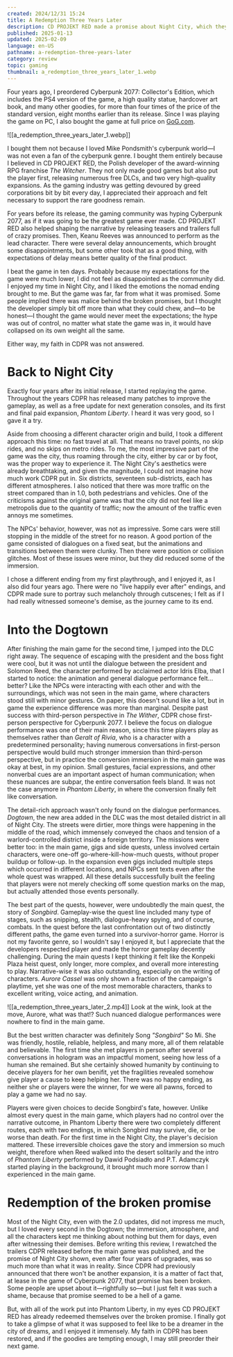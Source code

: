 ```yaml
---
created: 2024/12/31 15:24
title: A Redemption Three Years Later
description: CD PROJEKT RED made a promise about Night City, which they broke. Three years later they had another attempt, and to me, it was their redemption.
published: 2025-01-13
updated: 2025-02-09
language: en-US
pathname: a-redemption-three-years-later
category: review
topic: gaming
thumbnail: a_redemption_three_years_later_1.webp
---
```


Four years ago, I preordered Cyberpunk 2077: Collector's Edition, which includes the PS4 version of the game, a high quality statue, hardcover art book, and many other goodies, for more than four times of the price of the standard version, eight months earlier than its release. Since I was playing the game on PC, I also bought the game at full price on [GoG.com](https://gog.com).

![[a_redemption_three_years_later_1.webp]]

I bought them not because I loved Mike Pondsmith's cyberpunk world—I was not even a fan of the cyberpunk genre. I bought them entirely because I believed in CD PROJEKT RED, the Polish developer of the award-winning RPG franchise _The Witcher_. They not only made good games but also put the player first, releasing numerous free DLCs, and two very high-quality expansions. As the gaming industry was getting devoured by greed corporations bit by bit every day, I appreciated their approach and felt necessary to support the rare goodness remain.

For years before its release, the gaming community was hyping Cyberpunk 2077, as if it was going to be the greatest game ever made. CD PROJEKT RED also helped shaping the narrative by releasing teasers and trailers full of crazy promises. Then, Keanu Reeves was announced to perform as the lead character. There were several delay announcements, which brought some disappointments, but some other took that as a good thing, with expectations of delay means better quality of the final product.

I beat the game in ten days. Probably because my expectations for the game were much lower, I did not feel as disappointed as the community did. I enjoyed my time in Night City, and I liked the emotions the nomad ending brought to me. But the game was far, far from what it was promised. Some people implied there was malice behind the broken promises, but I thought the developer simply bit off more than what they could chew, and—to be honest—I thought the game would never meet the expectations; the hype was out of control, no matter what state the game was in, it would have collapsed on its own weight all the same.

Either way, my faith in CDPR was not answered.

# Back to Night City

Exactly four years after its initial release, I started replaying the game. Throughout the years CDPR has released many patches to improve the gameplay, as well as a free update for next generation consoles, and its first and final paid expansion, _Phantom Liberty_. I heard it was very good, so I gave it a try.

Aside from choosing a different character origin and build, I took a different approach this time: no fast travel at all. That means no travel points, no skip rides, and no skips on metro rides. To me, the most impressive part of the game was the city, thus roaming through the city, either by car or by foot, was the proper way to experience it. The Night City's aesthetics were already breathtaking, and given the magnitude, I could not imagine how much work CDPR put in. Six districts, seventeen sub-districts, each has different atmospheres. I also noticed that there was more traffic on the street compared than in 1.0, both pedestrians and vehicles. One of the criticisms against the original game was that the city did not feel like a metropolis due to the quantity of traffic; now the amount of the traffic even annoys me sometimes.

The NPCs' behavior, however, was not as impressive. Some cars were still stopping in the middle of the street for no reason. A good portion of the game consisted of dialogues on a fixed seat, but the animations and transitions between them were clunky. Then there were position or collision glitches. Most of these issues were minor, but they did reduced some of the immersion.

I chose a different ending from my first playthrough, and I enjoyed it, as I also did four years ago. There were no "live happily ever after" endings, and CDPR made sure to portray such melancholy through cutscenes; I felt as if I had really witnessed someone's demise, as the journey came to its end.

# Into the Dogtown

After finishing the main game for the second time, I jumped into the DLC right away. The sequence of escaping with the president and the boss fight were cool, but it was not until the dialogue between the president and Solomon Reed, the character performed by acclaimed actor Idris Elba, that I started to notice: the animation and general dialogue performance felt... better? Like the NPCs were interacting with each other and with the surroundings, which was not seen in the main game, where characters stood still with minor gestures. On paper, this doesn't sound like a lot, but in game the experience difference was more than marginal. Despite past success with third-person perspective in _The Wither_, CDPR chose first-person perspective for Cyberpunk 2077. I believe the focus on dialogue performance was one of their main reason, since this time players play as themselves rather than _Geralt of Rivia_, who is a character with a predetermined personality; having numerous conversations in first-person perspective would build much stronger immersion than third-person perspective, but in practice the conversion immersion in the main game was okay at best, in my opinion. Small gestures, facial expressions, and other nonverbal cues are an important aspect of human communication; when these nuances are subpar, the entire conversation feels bland. It was not the case anymore in _Phantom Liberty_, in where the conversion finally felt like conversation.

The detail-rich approach wasn't only found on the dialogue performances. _Dogtown_, the new area added in the DLC was the most detailed district in all of Night City. The streets were dirtier, more things were happening in the middle of the road, which immensely conveyed the chaos and tension of a warlord-controlled district inside a foreign territory. The missions were better too: in the main game, gigs and side quests, unless involved certain characters, were one-off go-where-kill-how-much quests, without proper buildup or follow-up. In the expansion even gigs included multiple steps which occurred in different locations, and NPCs sent texts even after the whole quest was wrapped. All these details successfully built the feeling that players were not merely checking off some question marks on the map, but actually attended those events personally.

The best part of the quests, however, were undoubtedly the main quest, the story of _Songbird_. Gameplay-wise the quest line included many type of stages, such as snipping, stealth, dialogue-heavy spying, and of course, combats. In the quest before the last confrontation out of two distinctly different paths, the game even turned into a survivor-horror game. Horror is not my favorite genre, so I wouldn't say I enjoyed it, but I appreciate that the developers respected player and made the horror gameplay decently challenging. During the main quests I kept thinking it felt like the Konpeki Plaza heist quest, only longer, more complex, and overall more interesting to play. Narrative-wise it was also outstanding, especially on the writing of characters. _Aurore Cassel_ was only shown a fraction of the campaign's playtime, yet she was one of the most memorable characters, thanks to excellent writing, voice acting, and animation.

![[a_redemption_three_years_later_2.mp4]]
Look at the wink, look at the move, Aurore, what was that!? Such nuanced dialogue performances were nowhere to find in the main game.

But the best written character was definitely Song _"Songbird"_ So Mi. She was friendly, hostile, reliable, helpless, and many more, all of them relatable and believable. The first time she met players in person after several conversations in hologram was an impactful moment, seeing how less of a human she remained. But she certainly showed humanity by continuing to deceive players for her own benifit, yet the fragilities revealed somehow give player a cause to keep helping her. There was no happy ending, as neither she or players were the winner, for we were all pawns, forced to play a game we had no say.

Players were given choices to decide Songbird's fate, however. Unlike almost every quest in the main game, which players had no control over the narrative outcome, in Phantom Liberty there were two completely different routes, each with two endings, in which Songbird may survive, die, or be worse than death. For the first time in the Night City, the player's decision mattered. These irreversible choices gave the story and immersion so much weight, therefore when Reed walked into the desert solitarily and the intro of _Phantom Liberty_ performed by Dawid Podsiadło and P.T. Adamczyk started playing in the background, it brought much more sorrow than I experienced in the main game.

# Redemption of the broken promise

Most of the Night City, even with the 2.0 updates, did not impress me much, but I loved every second in the Dogtown; the immersion, atmosphere, and all the characters kept me thinking about nothing but them for days, even after witnessing their demises. Before writing this review, I rewatched the trailers CDPR released before the main game was published, and the promise of Night City shown, even after four years of upgrades, was so much more than what it was in reality. Since CDPR had previously announced that there won't be another expansion, it is a matter of fact that, at lease in the game of Cyberpunk 2077, that promise has been broken. Some people are upset about it—rightfully so—but I just felt it was such a shame, because that promise seemed to be a hell of a game.

But, with all of the work put into Phantom Liberty, in my eyes CD PROJEKT RED has already redeemed themselves over the broken promise. I finally got to take a glimpse of what it was supposed to feel like to be a dreamer in the city of dreams, and I enjoyed it immensely. My faith in CDPR has been restored, and if the goodies are tempting enough, I may still preorder their next game.
